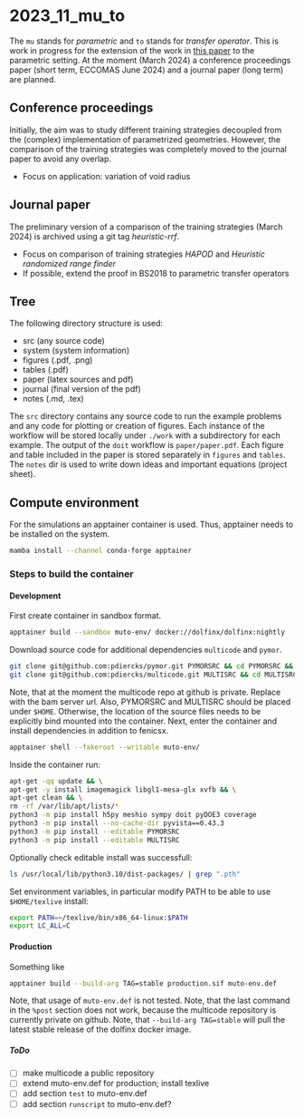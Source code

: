 # 2023_11_mu_to
The `mu` stands for *parametric* and `to` stands for *transfer operator*.
This is work in progress for the extension of the work in [this paper](https://git.bam.de/mechanics/paper/2020_02_multiscale) to the parametric setting.
At the moment (March 2024) a conference proceedings paper (short term, ECCOMAS June 2024) and a journal paper (long term) are planned.

## Conference proceedings
Initially, the aim was to study different training strategies decoupled from the
(complex) implementation of parametrized geometries.
However, the comparison of the training strategies was completely moved to the journal
paper to avoid any overlap.

* Focus on application: variation of void radius

## Journal paper
The preliminary version of a comparison of the training strategies (March 2024)
is archived using a git tag _heuristic-rrf_.

* Focus on comparison of training strategies _HAPOD_ and _Heuristic randomized range finder_
* If possible, extend the proof in BS2018 to parametric transfer operators

## Tree
The following directory structure is used:

* src (any source code)
* system (system information)
* figures (.pdf, .png)
* tables (.pdf)
* paper (latex sources and pdf)
* journal (final version of the pdf)
* notes (.md, .tex)

The `src` directory contains any source code to run the example problems and any
code for plotting or creation of figures.
Each instance of the workflow will be stored locally under `./work` with a
subdirectory for each example. The output of the `doit` workflow is `paper/paper.pdf`.
Each figure and table included in the paper is stored separately in `figures` and `tables`.
The `notes` dir is used to write down ideas and important equations (project sheet).

## Compute environment
For the simulations an apptainer container is used.
Thus, apptainer needs to be installed on the system.

```sh
mamba install --channel conda-forge apptainer
```

### Steps to build the container

#### Development

First create container in sandbox format.
```sh
apptainer build --sandbox muto-env/ docker://dolfinx/dolfinx:nightly
```
Download source code for additional dependencies `multicode` and `pymor`.
```sh
git clone git@github.com:pdiercks/pymor.git PYMORSRC && cd PYMORSRC && git checkout feniscx-pd
git clone git@github.com:pdiercks/multicode.git MULTISRC && cd MULTISRC && git checkout v0.8.0
```
Note, that at the moment the multicode repo at github is private. Replace with the bam server url.
Also, PYMORSRC and MULTISRC should be placed under `$HOME`. Otherwise, the location of the source files needs to be explicitly bind mounted into the container.
Next, enter the container and install dependencies in addition to fenicsx.
```sh
apptainer shell --fakeroot --writable muto-env/
```
Inside the container run:
```sh
apt-get -qq update && \
apt-get -y install imagemagick libgl1-mesa-glx xvfb && \
apt-get clean && \
rm -rf /var/lib/apt/lists/*
python3 -m pip install h5py meshio sympy doit pyDOE3 coverage
python3 -m pip install --no-cache-dir pyvista==0.43.3
python3 -m pip install --editable PYMORSRC
python3 -m pip install --editable MULTISRC
```
Optionally check editable install was successfull:
```sh
ls /usr/local/lib/python3.10/dist-packages/ | grep ".pth"
```
Set environment variables, in particular
modify PATH to be able to use `$HOME/texlive` install:
```sh
export PATH=~/texlive/bin/x86_64-linux:$PATH
export LC_ALL=C
```

#### Production

Something like
```sh
apptainer build --build-arg TAG=stable production.sif muto-env.def
```
Note, that usage of `muto-env.def` is not tested.
Note, that the last command in the `%post` section does not work, because
the multicode repository is currently private on github.
Note, that `--build-arg TAG=stable` will pull the latest stable release
of the dolfinx docker image.

##### ToDo

- [ ] make multicode a public repository
- [ ] extend muto-env.def for production; install texlive
- [ ] add section `test` to muto-env.def
- [ ] add section `runscript` to muto-env.def?
